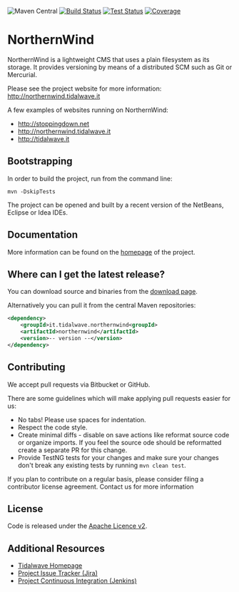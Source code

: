![Maven Central](https://img.shields.io/maven-central/v/it.tidalwave.northernwind/northernwind.svg)
[![Build Status](https://img.shields.io/jenkins/s/http/services.tidalwave.it/ci/NorthernWind_Build_from_Scratch.svg)](http://services.tidalwave.it/ci/view/NorthernWind)
[![Test Status](https://img.shields.io/jenkins/t/http/services.tidalwave.it/ci/NorthernWind.svg)](http://services.tidalwave.it/ci/view/NorthernWind)
[![Coverage](https://img.shields.io/jenkins/c/http/services.tidalwave.it/ci/NorthernWind.svg)](http://services.tidalwave.it/ci/view/NorthernWind)

NorthernWind
================================

NorthernWind is a lightweight CMS that uses a plain filesystem as its storage. It provides versioning by means of
a distributed SCM such as Git or Mercurial.

Please see the project website for more information: http://northernwind.tidalwave.it

A few examples of websites running on NorthernWind:

* http://stoppingdown.net
* http://northernwind.tidalwave.it
* http://tidalwave.it


Bootstrapping
-------------

In order to build the project, run from the command line:

```mvn -DskipTests```

The project can be opened and built by a recent version of the NetBeans, Eclipse or Idea IDEs.


Documentation
-------------

More information can be found on the [homepage](http://tidalwave.tidalwave.it/northernwind) of the project.


Where can I get the latest release?
-----------------------------------
You can download source and binaries from the [download page](https://bitbucket.org/tidalwave/northernwind-src/src).

Alternatively you can pull it from the central Maven repositories:

```xml
<dependency>
    <groupId>it.tidalwave.northernwind<groupId>
    <artifactId>northernwind</artifactId>
    <version>-- version --</version>
</dependency>
```


Contributing
------------

We accept pull requests via Bitbucket or GitHub.

There are some guidelines which will make applying pull requests easier for us:

* No tabs! Please use spaces for indentation.
* Respect the code style.
* Create minimal diffs - disable on save actions like reformat source code or organize imports. If you feel the source
  ode should be reformatted create a separate PR for this change.
* Provide TestNG tests for your changes and make sure your changes don't break any existing tests by running
```mvn clean test```.

If you plan to contribute on a regular basis, please consider filing a contributor license agreement. Contact us for
 more information


License
-------
Code is released under the [Apache Licence v2](https://www.apache.org/licenses/LICENSE-2.0.txt).


Additional Resources
--------------------

* [Tidalwave Homepage](http://tidalwave.it)
* [Project Issue Tracker (Jira)](http://services.tidalwave.it/jira/browse/NW)
* [Project Continuous Integration (Jenkins)](http://services.tidalwave.it/ci/view/NorthernWind)
